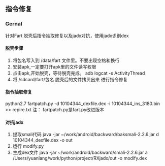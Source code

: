 ## 指令修复

### Gernal
针对Fart 脱壳后指令抽取修复以及jadx对抗，使用jadx识别dex

#### 脱壳步骤
1. 将包名写入到 /data/fart 文件里。不要出现空格和换行
2. 安装apk,一定要打开apk里的文件读写权限
3. 点击apk,开始脱壳，等待脱壳完成。 adb logcat -s ActivityThread
4. 将 /sdcard/fart/包名 脱壳后的文件拷贝出来 进行指令修复

#### 指令抽取修复
python2.7 fartpatch.py -d 10104344_dexfile.dex -i 10104344_ins_3180.bin >> repire.txt
注： fartpatch.py是fart.py改进版本

#### 对抗jadx
1. 提取smali代码 java -jar ~/work/android/backward/baksmali-2.2.6.jar d 10104344_dexfile.dex -o out
2. 运行 modify.py 
3. 生成dex文件 java -jar ~/work/android/backward/smali-2.2.6.jar  a /Users/yuanlang/work/python/project/RXjadx/out -o modify.dex
